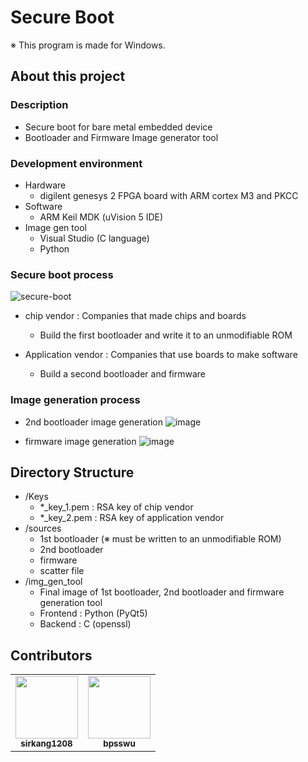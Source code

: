 # Secure Boot

※ This program is made for Windows.

## About this project
### Description
- Secure boot for bare metal embedded device
- Bootloader and Firmware Image generator tool

### Development environment
- Hardware
    - digilent genesys 2 FPGA board with ARM cortex M3 and PKCC
- Software
    - ARM Keil MDK (uVision 5 IDE)
- Image gen tool
    - Visual Studio (C language)
    - Python

### Secure boot process
![secure-boot](https://user-images.githubusercontent.com/101001675/209815189-b33aa42e-d056-462a-95ec-b2b465a32931.png)

* chip vendor : Companies that made chips and boards
    - Build the first bootloader and write it to an unmodifiable ROM


* Application vendor : Companies that use boards to make software
    - Build a second bootloader and firmware
### Image generation process
- 2nd bootloader image generation
![image](https://user-images.githubusercontent.com/101001675/209815703-01fa3073-05b9-499f-a5e7-12e277f8d1c7.png)

- firmware image generation
![image](https://user-images.githubusercontent.com/101001675/209815798-21369b26-36ac-4424-ba6c-b9237db351c4.png)


## Directory Structure
- /Keys
    - *_key_1.pem : RSA key of chip vendor
    - *_key_2.pem : RSA key of application vendor
- /sources
    - 1st bootloader (※ must be written to an unmodifiable ROM)
    - 2nd bootloader
    - firmware
    - scatter file
- /img_gen_tool
    - Final image of 1st bootloader, 2nd bootloader and firmware generation tool 
    - Frontend : Python (PyQt5)
    - Backend : C (openssl)
    
## Contributors

<!-- ALL-CONTRIBUTORS-LIST:START - Do not remove or modify this section -->
<!-- prettier-ignore-start -->
<!-- markdownlint-disable -->
<table>
  <tr>
    <td align="center"><a href="https://github.com/sirkang1208"><img src="https://avatars.githubusercontent.com/u/104350527?v=4" width="100px;" alt=""/><br /><sub><b>sirkang1208</b></sub></a></td>
    <td align="center"><a href="https://github.com/bpsswu"><img src="https://avatars.githubusercontent.com/u/101001675?v=4" width="100px;" alt=""/><br /><sub><b>bpsswu</b></sub></a></td>
  </tr>
</table>

<!-- markdownlint-restore -->
<!-- prettier-ignore-end -->

<!-- ALL-CONTRIBUTORS-LIST:END -->
